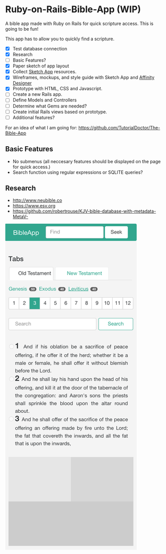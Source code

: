 # Ruby-on-Rails-Bible-App (WIP)

A bible app made with Ruby on Rails for quick scripture access. This is going to be fun!

This app has to allow you to quickly find a scripture.

- [x] Test database connection
- [x] Research
- [ ] Basic Features?
- [x] Paper sketch of app layout
- [x] Collect [Sketch App](https://www.sketchappsources.com/) resources. 
- [x] Wireframes, mockups, and style guide with Sketch App and [Affinity Designer](https://affinity.serif.com/en-us/)
- [x] Prototype with HTML, CSS and Javascript.
- [ ] Create a new Rails app.
- [ ] Define Models and Controllers
- [ ] Determine what Gems are needed?
- [ ] Create initial Rails views based on prototype.
- [ ] Additional features?

For an idea of what I am going for:
https://github.com/TutorialDoctor/The-Bible-App

## Basic Features

- No submenus (all neccesary features should be displayed on the page for quick access.)
- Search function using regular expressions or SQLITE queries?


## Research
- http://www.neubible.co
- https://www.esv.org
- https://github.com/robertrouse/KJV-bible-database-with-metadata-MetaV-

![](https://github.com/TutorialDoctor/Ruby-on-Rails-Bible-App/blob/master/Wireframes%20&%20Mockups/Mobile.png?raw=true)
